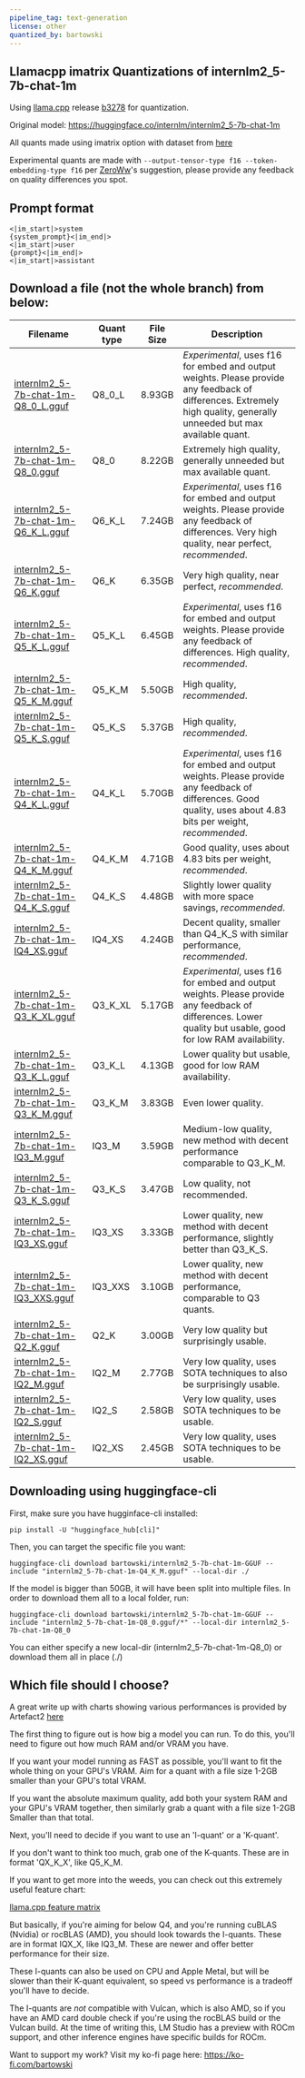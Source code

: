 ```yaml
---
pipeline_tag: text-generation
license: other
quantized_by: bartowski
---
```


## Llamacpp imatrix Quantizations of internlm2_5-7b-chat-1m

Using <a href="https://github.com/ggerganov/llama.cpp/">llama.cpp</a> release <a href="https://github.com/ggerganov/llama.cpp/releases/tag/b3278">b3278</a> for quantization.

Original model: https://huggingface.co/internlm/internlm2_5-7b-chat-1m

All quants made using imatrix option with dataset from [here](https://gist.github.com/bartowski1182/eb213dccb3571f863da82e99418f81e8)

Experimental quants are made with `--output-tensor-type f16 --token-embedding-type f16` per [ZeroWw](https://huggingface.co/ZeroWw)'s suggestion, please provide any feedback on quality differences you spot.

## Prompt format

```
<|im_start|>system
{system_prompt}<|im_end|>
<|im_start|>user
{prompt}<|im_end|>
<|im_start|>assistant
```

## Download a file (not the whole branch) from below:

| Filename | Quant type | File Size | Description |
| -------- | ---------- | --------- | ----------- |
| [internlm2_5-7b-chat-1m-Q8_0_L.gguf](https://huggingface.co/bartowski/internlm2_5-7b-chat-1m-GGUF/blob/main/internlm2_5-7b-chat-1m-Q8_1.gguf) | Q8_0_L | 8.93GB | *Experimental*, uses f16 for embed and output weights. Please provide any feedback of differences. Extremely high quality, generally unneeded but max available quant. |
| [internlm2_5-7b-chat-1m-Q8_0.gguf](https://huggingface.co/bartowski/internlm2_5-7b-chat-1m-GGUF/blob/main/internlm2_5-7b-chat-1m-Q8_0.gguf) | Q8_0 | 8.22GB | Extremely high quality, generally unneeded but max available quant. |
| [internlm2_5-7b-chat-1m-Q6_K_L.gguf](https://huggingface.co/bartowski/internlm2_5-7b-chat-1m-GGUF/blob/main/internlm2_5-7b-chat-1m-Q6_K_L.gguf) | Q6_K_L | 7.24GB | *Experimental*, uses f16 for embed and output weights. Please provide any feedback of differences. Very high quality, near perfect, *recommended*. |
| [internlm2_5-7b-chat-1m-Q6_K.gguf](https://huggingface.co/bartowski/internlm2_5-7b-chat-1m-GGUF/blob/main/internlm2_5-7b-chat-1m-Q6_K.gguf) | Q6_K | 6.35GB | Very high quality, near perfect, *recommended*. |
| [internlm2_5-7b-chat-1m-Q5_K_L.gguf](https://huggingface.co/bartowski/internlm2_5-7b-chat-1m-GGUF/blob/main/internlm2_5-7b-chat-1m-Q5_K_L.gguf) | Q5_K_L | 6.45GB | *Experimental*, uses f16 for embed and output weights. Please provide any feedback of differences. High quality, *recommended*. |
| [internlm2_5-7b-chat-1m-Q5_K_M.gguf](https://huggingface.co/bartowski/internlm2_5-7b-chat-1m-GGUF/blob/main/internlm2_5-7b-chat-1m-Q5_K_M.gguf) | Q5_K_M | 5.50GB | High quality, *recommended*. |
| [internlm2_5-7b-chat-1m-Q5_K_S.gguf](https://huggingface.co/bartowski/internlm2_5-7b-chat-1m-GGUF/blob/main/internlm2_5-7b-chat-1m-Q5_K_S.gguf) | Q5_K_S | 5.37GB | High quality, *recommended*. |
| [internlm2_5-7b-chat-1m-Q4_K_L.gguf](https://huggingface.co/bartowski/internlm2_5-7b-chat-1m-GGUF/blob/main/internlm2_5-7b-chat-1m-Q4_K_L.gguf) | Q4_K_L | 5.70GB | *Experimental*, uses f16 for embed and output weights. Please provide any feedback of differences. Good quality, uses about 4.83 bits per weight, *recommended*. |
| [internlm2_5-7b-chat-1m-Q4_K_M.gguf](https://huggingface.co/bartowski/internlm2_5-7b-chat-1m-GGUF/blob/main/internlm2_5-7b-chat-1m-Q4_K_M.gguf) | Q4_K_M | 4.71GB | Good quality, uses about 4.83 bits per weight, *recommended*. |
| [internlm2_5-7b-chat-1m-Q4_K_S.gguf](https://huggingface.co/bartowski/internlm2_5-7b-chat-1m-GGUF/blob/main/internlm2_5-7b-chat-1m-Q4_K_S.gguf) | Q4_K_S | 4.48GB | Slightly lower quality with more space savings, *recommended*. |
| [internlm2_5-7b-chat-1m-IQ4_XS.gguf](https://huggingface.co/bartowski/internlm2_5-7b-chat-1m-GGUF/blob/main/internlm2_5-7b-chat-1m-IQ4_XS.gguf) | IQ4_XS | 4.24GB | Decent quality, smaller than Q4_K_S with similar performance, *recommended*. |
| [internlm2_5-7b-chat-1m-Q3_K_XL.gguf](https://huggingface.co/bartowski/internlm2_5-7b-chat-1m-GGUF/blob/main/internlm2_5-7b-chat-1m-Q3_K_XL.gguf) | Q3_K_XL | 5.17GB | *Experimental*, uses f16 for embed and output weights. Please provide any feedback of differences. Lower quality but usable, good for low RAM availability. |
| [internlm2_5-7b-chat-1m-Q3_K_L.gguf](https://huggingface.co/bartowski/internlm2_5-7b-chat-1m-GGUF/blob/main/internlm2_5-7b-chat-1m-Q3_K_L.gguf) | Q3_K_L | 4.13GB | Lower quality but usable, good for low RAM availability. |
| [internlm2_5-7b-chat-1m-Q3_K_M.gguf](https://huggingface.co/bartowski/internlm2_5-7b-chat-1m-GGUF/blob/main/internlm2_5-7b-chat-1m-Q3_K_M.gguf) | Q3_K_M | 3.83GB | Even lower quality. |
| [internlm2_5-7b-chat-1m-IQ3_M.gguf](https://huggingface.co/bartowski/internlm2_5-7b-chat-1m-GGUF/blob/main/internlm2_5-7b-chat-1m-IQ3_M.gguf) | IQ3_M | 3.59GB | Medium-low quality, new method with decent performance comparable to Q3_K_M. |
| [internlm2_5-7b-chat-1m-Q3_K_S.gguf](https://huggingface.co/bartowski/internlm2_5-7b-chat-1m-GGUF/blob/main/internlm2_5-7b-chat-1m-Q3_K_S.gguf) | Q3_K_S | 3.47GB | Low quality, not recommended. |
| [internlm2_5-7b-chat-1m-IQ3_XS.gguf](https://huggingface.co/bartowski/internlm2_5-7b-chat-1m-GGUF/blob/main/internlm2_5-7b-chat-1m-IQ3_XS.gguf) | IQ3_XS | 3.33GB | Lower quality, new method with decent performance, slightly better than Q3_K_S. |
| [internlm2_5-7b-chat-1m-IQ3_XXS.gguf](https://huggingface.co/bartowski/internlm2_5-7b-chat-1m-GGUF/blob/main/internlm2_5-7b-chat-1m-IQ3_XXS.gguf) | IQ3_XXS | 3.10GB | Lower quality, new method with decent performance, comparable to Q3 quants. |
| [internlm2_5-7b-chat-1m-Q2_K.gguf](https://huggingface.co/bartowski/internlm2_5-7b-chat-1m-GGUF/blob/main/internlm2_5-7b-chat-1m-Q2_K.gguf) | Q2_K | 3.00GB | Very low quality but surprisingly usable. |
| [internlm2_5-7b-chat-1m-IQ2_M.gguf](https://huggingface.co/bartowski/internlm2_5-7b-chat-1m-GGUF/blob/main/internlm2_5-7b-chat-1m-IQ2_M.gguf) | IQ2_M | 2.77GB | Very low quality, uses SOTA techniques to also be surprisingly usable. |
| [internlm2_5-7b-chat-1m-IQ2_S.gguf](https://huggingface.co/bartowski/internlm2_5-7b-chat-1m-GGUF/blob/main/internlm2_5-7b-chat-1m-IQ2_S.gguf) | IQ2_S | 2.58GB | Very low quality, uses SOTA techniques to be usable. |
| [internlm2_5-7b-chat-1m-IQ2_XS.gguf](https://huggingface.co/bartowski/internlm2_5-7b-chat-1m-GGUF/blob/main/internlm2_5-7b-chat-1m-IQ2_XS.gguf) | IQ2_XS | 2.45GB | Very low quality, uses SOTA techniques to be usable. |

## Downloading using huggingface-cli

First, make sure you have hugginface-cli installed:

```
pip install -U "huggingface_hub[cli]"
```

Then, you can target the specific file you want:

```
huggingface-cli download bartowski/internlm2_5-7b-chat-1m-GGUF --include "internlm2_5-7b-chat-1m-Q4_K_M.gguf" --local-dir ./
```

If the model is bigger than 50GB, it will have been split into multiple files. In order to download them all to a local folder, run:

```
huggingface-cli download bartowski/internlm2_5-7b-chat-1m-GGUF --include "internlm2_5-7b-chat-1m-Q8_0.gguf/*" --local-dir internlm2_5-7b-chat-1m-Q8_0
```

You can either specify a new local-dir (internlm2_5-7b-chat-1m-Q8_0) or download them all in place (./)

## Which file should I choose?

A great write up with charts showing various performances is provided by Artefact2 [here](https://gist.github.com/Artefact2/b5f810600771265fc1e39442288e8ec9)

The first thing to figure out is how big a model you can run. To do this, you'll need to figure out how much RAM and/or VRAM you have.

If you want your model running as FAST as possible, you'll want to fit the whole thing on your GPU's VRAM. Aim for a quant with a file size 1-2GB smaller than your GPU's total VRAM.

If you want the absolute maximum quality, add both your system RAM and your GPU's VRAM together, then similarly grab a quant with a file size 1-2GB Smaller than that total.

Next, you'll need to decide if you want to use an 'I-quant' or a 'K-quant'.

If you don't want to think too much, grab one of the K-quants. These are in format 'QX_K_X', like Q5_K_M.

If you want to get more into the weeds, you can check out this extremely useful feature chart:

[llama.cpp feature matrix](https://github.com/ggerganov/llama.cpp/wiki/Feature-matrix)

But basically, if you're aiming for below Q4, and you're running cuBLAS (Nvidia) or rocBLAS (AMD), you should look towards the I-quants. These are in format IQX_X, like IQ3_M. These are newer and offer better performance for their size.

These I-quants can also be used on CPU and Apple Metal, but will be slower than their K-quant equivalent, so speed vs performance is a tradeoff you'll have to decide.

The I-quants are *not* compatible with Vulcan, which is also AMD, so if you have an AMD card double check if you're using the rocBLAS build or the Vulcan build. At the time of writing this, LM Studio has a preview with ROCm support, and other inference engines have specific builds for ROCm.

Want to support my work? Visit my ko-fi page here: https://ko-fi.com/bartowski
